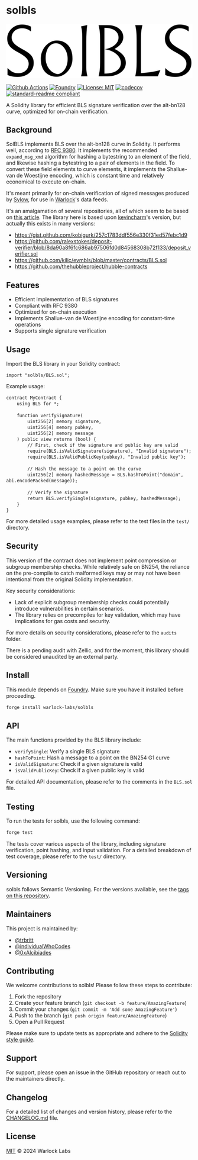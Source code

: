 # solbls

![solbls logo](solbls.png)

[![Github Actions][gha-badge]][gha]
[![Foundry][foundry-badge]][foundry]
[![License: MIT][license-badge]][license]
[![codecov](https://codecov.io/gh/warlock-labs/solbls/graph/badge.svg?token=7LHOYFAPA8)](https://codecov.io/gh/warlock-labs/solbls)
[![standard-readme compliant](https://img.shields.io/badge/readme%20style-standard-brightgreen.svg?style=flat-square)](https://github.com/RichardLitt/standard-readme)

A Solidity library for efficient BLS signature verification over the alt-bn128 curve, optimized for on-chain
verification.

## Background

SolBLS implements BLS over the alt-bn128 curve in Solidity. It performs well,
according to [RFC 9380](https://datatracker.ietf.org/doc/html/rfc9380).
It implements the recommended `expand_msg_xmd` algorithm for hashing a bytestring to an element of
the field, and likewise hashing a bytestring to a pair of elements in the field. To convert these
field elements to curve elements, it implements the Shallue-van de Woestijne encoding, which is
constant time and relatively economical to execute on-chain.

It's meant primarily for on-chain verification of signed messages produced
by [Sylow](https://github.com/warlock-labs/sylow),
for use in [Warlock](https://warlock.xyz)'s data feeds.

It's an amalgamation of several repositories, all of which seem to be based
on [this article](https://ethresear.ch/t/bls-signatures-in-solidity/7919).
The library here is based upon [kevincharm](https://github.com/kevincharm/bls-bn254/tree/master)'s version, but actually
this exists in many versions:

- https://gist.github.com/kobigurk/257c1783ddf556e330f31ed57febc1d9
- https://github.com/ralexstokes/deposit-verifier/blob/8da90a8f6fc686ab97506fd0d84568308b72f133/deposit_verifier.sol
- https://github.com/kilic/evmbls/blob/master/contracts/BLS.sol
- https://github.com/thehubbleproject/hubble-contracts

## Features

- Efficient implementation of BLS signatures
- Compliant with RFC 9380
- Optimized for on-chain execution
- Implements Shallue-van de Woestijne encoding for constant-time operations
- Supports single signature verification

## Usage

Import the BLS library in your Solidity contract:

```solidity
import "solbls/BLS.sol";
```

Example usage:

```solidity
contract MyContract {
    using BLS for *;

    function verifySignature(
        uint256[2] memory signature,
        uint256[4] memory pubkey,
        uint256[2] memory message
    ) public view returns (bool) {
        // First, check if the signature and public key are valid
        require(BLS.isValidSignature(signature), "Invalid signature");
        require(BLS.isValidPublicKey(pubkey), "Invalid public key");

        // Hash the message to a point on the curve
        uint256[2] memory hashedMessage = BLS.hashToPoint("domain", abi.encodePacked(message));

        // Verify the signature
        return BLS.verifySingle(signature, pubkey, hashedMessage);
    }
}
```

For more detailed usage examples, please refer to the test files in the `test/` directory.

## Security

This version of the contract does not implement point compression or subgroup membership checks. While relatively safe
on BN254, the reliance on the pre-compile to catch malformed keys may or may not have been intentional from the original
Solidity implementation.

Key security considerations:

- Lack of explicit subgroup membership checks could potentially introduce vulnerabilities in certain scenarios.
- The library relies on precompiles for key validation, which may have implications for gas costs and security.

For more details on security considerations, please refer to the `audits` folder.

There is a pending audit with Zellic, and for the moment, this library should be considered unaudited by
an external party.

## Install

This module depends on [Foundry](https://getfoundry.sh/). Make sure you have it installed before proceeding.

```bash
forge install warlock-labs/solbls
```

## API

The main functions provided by the BLS library include:

- `verifySingle`: Verify a single BLS signature
- `hashToPoint`: Hash a message to a point on the BN254 G1 curve
- `isValidSignature`: Check if a given signature is valid
- `isValidPublicKey`: Check if a given public key is valid

For detailed API documentation, please refer to the comments in the `BLS.sol` file.

## Testing

To run the tests for solbls, use the following command:

```bash
forge test
```

The tests cover various aspects of the library, including signature verification, point hashing, and input validation.
For a detailed breakdown of test coverage, please refer to the `test/` directory.

## Versioning

solbls follows Semantic Versioning. For the versions available, see
the [tags on this repository](https://github.com/warlock-labs/solbls/tags).

## Maintainers

This project is maintained by:

- [@trbritt](https://github.com/trbritt)
- [@individualWhoCodes](https://github.com/individualWhoCodes)
- [@0xAlcibiades](https://github.com/0xAlcibiades)

## Contributing

We welcome contributions to solbls! Please follow these steps to contribute:

1. Fork the repository
2. Create your feature branch (`git checkout -b feature/AmazingFeature`)
3. Commit your changes (`git commit -m 'Add some AmazingFeature'`)
4. Push to the branch (`git push origin feature/AmazingFeature`)
5. Open a Pull Request

Please make sure to update tests as appropriate and adhere to
the [Solidity style guide](https://docs.soliditylang.org/en/v0.8.26/style-guide.html).

## Support

For support, please open an issue in the GitHub repository or reach out to the maintainers directly.

## Changelog

For a detailed list of changes and version history, please refer to the [CHANGELOG.md](CHANGELOG.md) file.

## License

[MIT](LICENSE) © 2024 Warlock Labs

[gha]: https://github.com/warlock-labs/solbls/actions

[gha-badge]: https://github.com/warlock-labs/solbls/actions/workflows/CI.yml/badge.svg

[foundry]: https://getfoundry.sh/

[foundry-badge]: https://img.shields.io/badge/Built%20with-Foundry-FFDB1C.svg

[license]: https://opensource.org/licenses/MIT

[license-badge]: https://img.shields.io/badge/License-MIT-blue.svg